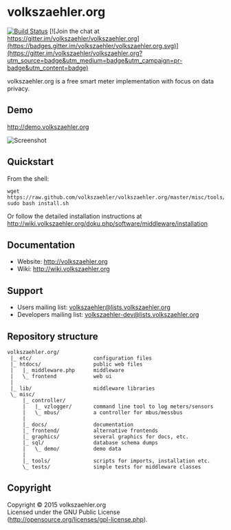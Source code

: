 # volkszaehler.org

[![Build Status](https://travis-ci.org/volkszaehler/volkszaehler.org.svg?branch=master)](https://travis-ci.org/volkszaehler/volkszaehler.org)
[![Join the chat at https://gitter.im/volkszaehler/volkszaehler.org](https://badges.gitter.im/volkszaehler/volkszaehler.org.svg)](https://gitter.im/volkszaehler/volkszaehler.org?utm_source=badge&utm_medium=badge&utm_campaign=pr-badge&utm_content=badge)

volkszaehler.org is a free smart meter implementation with focus on data privacy.


## Demo

http://demo.volkszaehler.org

![Screenshot](misc/docs/screenshot.png?raw=true)


## Quickstart

From the shell:

    wget https://raw.github.com/volkszaehler/volkszaehler.org/master/misc/tools/install.sh
    sudo bash install.sh

Or follow the detailed installation instructions at http://wiki.volkszaehler.org/doku.php/software/middleware/installation


## Documentation

* Website: http://volkszaehler.org
* Wiki: http://wiki.volkszaehler.org


## Support

* Users mailing list: volkszaehler@lists.volkszaehler.org
* Developers mailing list: volkszaehler-dev@lists.volkszaehler.org


## Repository structure

    volkszaehler.org/
     |_ etc/                    configuration files
     |_ htdocs/                 public web files
     |   |_ middleware.php      middleware
     |   \_ frontend            web ui
     |
     |_ lib/                    middleware libraries
     \_ misc/
         |_ controller/
         |   |_ vzlogger/       command line tool to log meters/sensors
         |   \_ mbus/           a controller for mbus/messbus
         |
         |_ docs/               documentation
         |_ frontend/           alternative frontends
         |_ graphics/           several graphics for docs, etc.
         |_ sql/                database schema dumps
         |   \_ demo/           demo data
         |
         |_ tools/              scripts for imports, installation etc.
         \_ tests/              simple tests for middleware classes


## Copyright

Copyright © 2015 volkszaehler.org  
Licensed under the GNU Public License (http://opensource.org/licenses/gpl-license.php).
